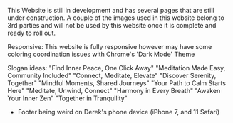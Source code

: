 This Website is still in development and has several pages that are still under construction.
A couple of the images used in this website belong to 3rd parties and will not be used by this website once it is complete and ready to roll out.

Responsive:
This website is fully responsive however may have some coloring coordination issues with Chrome's 'Dark Mode' Theme

Slogan ideas:
"Find Inner Peace, One Click Away"
"Meditation Made Easy, Community Included"
"Connect, Meditate, Elevate"
"Discover Serenity, Together"
"Mindful Moments, Shared Journeys"
"Your Path to Calm Starts Here"
"Meditate, Unwind, Connect"
"Harmony in Every Breath"
"Awaken Your Inner Zen"
"Together in Tranquility"

- Footer being weird on Derek's phone device (iPhone 7, and 11 Safari)